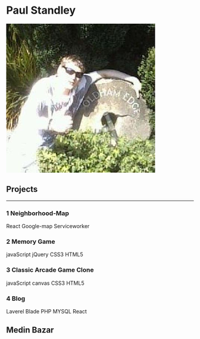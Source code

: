 # Paul Standley

![Profile Pick](images/profile.jpg)

## Projects

___

### __1 Neighborhood-Map__

React Google-map Serviceworker

### __2 Memory Game__

javaScript jQuery CSS3 HTML5

### __3 Classic Arcade Game Clone__

javaScript canvas CSS3 HTML5

### __4 Blog__

Laverel Blade PHP MYSQL React

## __Medin Bazar__

